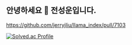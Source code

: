 ## 안녕하세요 👋 전성운입니다.

https://github.com/jerryjliu/llama_index/pull/7103


[![Solved.ac Profile](http://mazassumnida.wtf/api/v2/generate_badge?boj=whoy259)](https://solved.ac/whoy259/)



<!--
**Moi1oM/Moi1oM** is a ✨ _special_ ✨ repository because its `README.md` (this file) appears on your GitHub profile.

Here are some ideas to get you started:

- 🔭 I’m currently working on ...
- 🌱 I’m currently learning ...
- 👯 I’m looking to collaborate on ...
- 🤔 I’m looking for help with ...
- 💬 Ask me about ...
- 📫 How to reach me: ...
- 😄 Pronouns: ...
- ⚡ Fun fact: ...
-->
